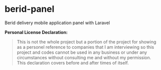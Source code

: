 # berid-panel
Berid delivery mobile application panel with Laravel

**Personal License Declaration:**
> This is not the whole project but a portion of the project for showing as a personel reference to companies that I am interviewing so this project and codes cannot be used in any business or under any circumstances without consulting me and without my permission. This declaration covers before and after times of itself.
